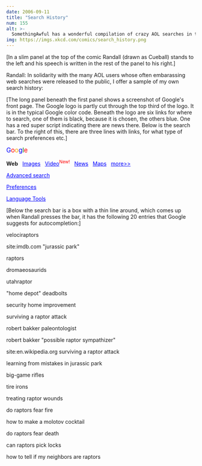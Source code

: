 ```yaml
---
date: 2006-09-11
title: "Search History"
num: 155
alt: >-
  SomethingAwful has a wonderful compilation of crazy AOL searches in their Weekend Web archives, 2006-08-13.
img: https://imgs.xkcd.com/comics/search_history.png
---
```

[In a slim panel at the top of the comic Randall (drawn as Cueball) stands to the left and his speech is written in the rest of the panel to his right.]

Randall: In solidarity with the many AOL users whose often emba<!-- DO NOT FIX. THE TRANSCRIPT IS CORRECT-->rassing web searches were released to the public, I offer a sample of my own search history:

[The long panel beneath the first panel shows a screenshot of Google's front page. The Google logo is partly cut through the top third of the logo. It is in the typical Google color code. Beneath the logo are six links for where to search, one of them is black, because it is chosen, the others blue. One has a red super script indicating there are news there. Below is the search bar. To the right of this, there are three lines with links, for what type of search preferences etc.]

<big><font color="blue">G</font><font color="red">o</font><font color="orange">o</font><font color="blue">g</font><font color="green">l</font><font color="red">e</font></big>

**Web**&nbsp; &nbsp;<font color="blue"><u>Images</u>&nbsp; &nbsp;<u>Video</u></font><sup><font color="red">New!</font></sup>&nbsp; &nbsp;<font color="blue"><u>News</u>&nbsp; &nbsp;<u>Maps</u>&nbsp; &nbsp;<u>more>></u></font>

<font color="blue"><u>

Advanced search

Preferences

Language Tools</u></font>

[Below the search bar is a box with a thin line around, which comes up when Randall presses the bar, it has the following 20 entries that Google suggests for autocompletion:]

velociraptors

site:imdb.com "jurassic park"

raptors

dromaeosaurids

utahraptor

"home depot" deadbolts

security home improvement

surviving a raptor attack

robert bakker paleontologist

robert bakker "possible raptor sympathizer"

site:en.wikipedia.org surviving a raptor attack

learning from mistakes in jurassic park

big-game rifles

tire irons

treating raptor wounds

do raptors fear fire

how to make a molotov cocktail

do raptors fear death

can raptors pick locks

how to tell if my neighbors are raptors